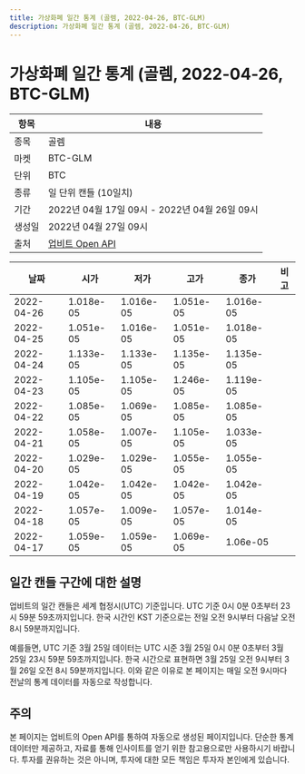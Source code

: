 ```yaml
---
title: 가상화폐 일간 통계 (골렘, 2022-04-26, BTC-GLM)
description: 가상화폐 일간 통계 (골렘, 2022-04-26, BTC-GLM)
---
```



가상화폐 일간 통계 (골렘, 2022-04-26, BTC-GLM)
===

|항목|내용|
|--|--|
|종목|골렘|
|마켓|BTC-GLM|
|단위|BTC|
|종류|일 단위 캔들 (10일치)|
|기간|2022년 04월 17일 09시 - 2022년 04월 26일 09시|
|생성일|2022년 04월 27일 09시|
|출처|[업비트 Open API](https://docs.upbit.com)|


|날짜|시가|저가|고가|종가|비고|
|--|--|--|--|--|--|
|2022-04-26|1.018e-05|1.016e-05|1.051e-05|1.016e-05|    |
|2022-04-25|1.051e-05|1.016e-05|1.051e-05|1.018e-05|    |
|2022-04-24|1.133e-05|1.133e-05|1.135e-05|1.135e-05|    |
|2022-04-23|1.105e-05|1.105e-05|1.246e-05|1.119e-05|    |
|2022-04-22|1.085e-05|1.069e-05|1.085e-05|1.085e-05|    |
|2022-04-21|1.058e-05|1.007e-05|1.105e-05|1.033e-05|    |
|2022-04-20|1.029e-05|1.029e-05|1.055e-05|1.055e-05|    |
|2022-04-19|1.042e-05|1.042e-05|1.042e-05|1.042e-05|    |
|2022-04-18|1.057e-05|1.009e-05|1.057e-05|1.014e-05|    |
|2022-04-17|1.059e-05|1.059e-05|1.069e-05|1.06e-05|    |


일간 캔들 구간에 대한 설명
---


업비트의 일간 캔들은 세계 협정시(UTC) 기준입니다. 
UTC 기준 0시 0분 0초부터 23시 59분 59초까지입니다. 
한국 시간인 KST 기준으로는 전일 오전 9시부터 다음날 오전 8시 59분까지입니다. 


예를들면, UTC 기준 3월 25일 데이터는 UTC 시준 3월 25일 0시 0분 0초부터 3월 25일 23시 59분 59초까지입니다. 
한국 시간으로 표현하면 3월 25일 오전 9시부터 3월 26일 오전 8시 59분까지입니다. 
이와 같은 이유로 본 페이지는 매일 오전 9시마다 전날의 통계 데이터를 자동으로 작성합니다. 


주의
---


본 페이지는 업비트의 Open API를 통하여 자동으로 생성된 페이지입니다. 
단순한 통계 데이터만 제공하고, 자료를 통해 인사이트를 얻기 위한 참고용으로만 사용하시기 바랍니다. 
투자를 권유하는 것은 아니며, 투자에 대한 모든 책임은 투자자 본인에게 있습니다. 
